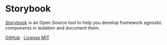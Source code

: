 # Storybook

[Storybook](https://storybook.js.org/) is an Open Source tool to help you
develop framework agnostic components in isolation and document them.

[GitHub](https://github.com/storybookjs/storybook) · [License MIT](https://github.com/storybookjs/storybook/blob/next/LICENSE)
